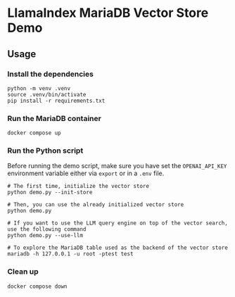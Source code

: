 # LlamaIndex MariaDB Vector Store Demo

## Usage

### Install the dependencies

```shell
python -m venv .venv
source .venv/bin/activate
pip install -r requirements.txt
```

### Run the MariaDB container

```shell
docker compose up
```

### Run the Python script

Before running the demo script, make sure you have set the `OPENAI_API_KEY` environment variable either via `export` or in a `.env` file.

```shell
# The first time, initialize the vector store
python demo.py --init-store

# Then, you can use the already initialized vector store
python demo.py

# If you want to use the LLM query engine on top of the vector search, use the following command
python demo.py --use-llm

# To explore the MariaDB table used as the backend of the vector store
mariadb -h 127.0.0.1 -u root -ptest test 
```

### Clean up

```shell
docker compose down
```
